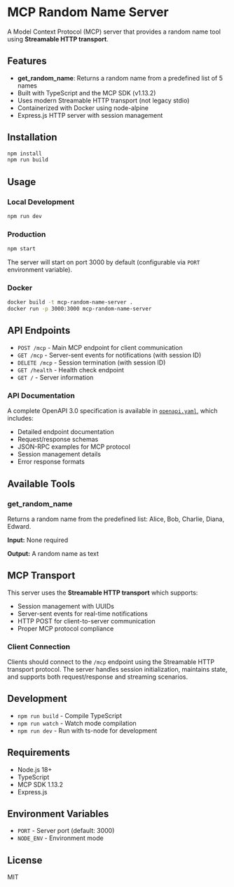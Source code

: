 # MCP Random Name Server

A Model Context Protocol (MCP) server that provides a random name tool using **Streamable HTTP transport**.

## Features

- **get_random_name**: Returns a random name from a predefined list of 5 names
- Built with TypeScript and the MCP SDK (v1.13.2)
- Uses modern Streamable HTTP transport (not legacy stdio)
- Containerized with Docker using node-alpine
- Express.js HTTP server with session management

## Installation

```bash
npm install
npm run build
```

## Usage

### Local Development
```bash
npm run dev
```

### Production
```bash
npm start
```

The server will start on port 3000 by default (configurable via `PORT` environment variable).

### Docker
```bash
docker build -t mcp-random-name-server .
docker run -p 3000:3000 mcp-random-name-server
```

## API Endpoints

- `POST /mcp` - Main MCP endpoint for client communication
- `GET /mcp` - Server-sent events for notifications (with session ID)
- `DELETE /mcp` - Session termination (with session ID)
- `GET /health` - Health check endpoint
- `GET /` - Server information

### API Documentation

A complete OpenAPI 3.0 specification is available in [`openapi.yaml`](./openapi.yaml), which includes:
- Detailed endpoint documentation
- Request/response schemas
- JSON-RPC examples for MCP protocol
- Session management details
- Error response formats

## Available Tools

### get_random_name
Returns a random name from the predefined list: Alice, Bob, Charlie, Diana, Edward.

**Input:** None required

**Output:** A random name as text

## MCP Transport

This server uses the **Streamable HTTP transport** which supports:
- Session management with UUIDs
- Server-sent events for real-time notifications
- HTTP POST for client-to-server communication
- Proper MCP protocol compliance

### Client Connection

Clients should connect to the `/mcp` endpoint using the Streamable HTTP transport protocol. The server handles session initialization, maintains state, and supports both request/response and streaming scenarios.

## Development

- `npm run build` - Compile TypeScript
- `npm run watch` - Watch mode compilation
- `npm run dev` - Run with ts-node for development

## Requirements

- Node.js 18+
- TypeScript
- MCP SDK 1.13.2
- Express.js

## Environment Variables

- `PORT` - Server port (default: 3000)
- `NODE_ENV` - Environment mode

## License

MIT
